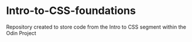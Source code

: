# Intro-to-CSS-foundations
Repository created to store code from the Intro to CSS segment within the Odin Project